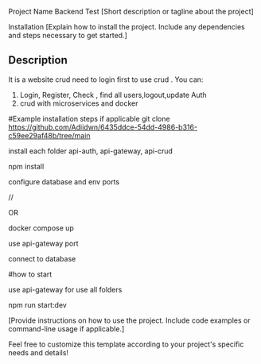Project Name Backend Test [Short description or tagline about the project]

Installation [Explain how to install the project. Include any dependencies and steps necessary to get started.]

## Description

It is a website crud need to login first to use crud . You can:

1. Login, Register, Check , find all users,logout,update Auth
2. crud with microservices and docker

#Example installation steps if applicable
git clone https://github.com/Adiidwn/6435ddce-54dd-4986-b316-c59ee29af48b/tree/main

install each folder api-auth, api-gateway, api-crud

npm install

configure database and env ports

//

OR

docker compose up

use api-gateway port

connect to database

#how to start

use api-gateway for use all folders

npm run start:dev

[Provide instructions on how to use the project. Include code examples or command-line usage if applicable.]

Feel free to customize this template according to your project's specific needs and details!
